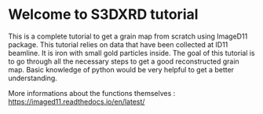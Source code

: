 # Welcome to S3DXRD tutorial

This is a complete tutorial to get a grain map from scratch using ImageD11 package.
This tutorial relies on data that have been collected at ID11 beamline. It is iron with small gold particles inside. The goal of this tutorial is to go through all the necessary steps to get a good reconstructed grain map. 
Basic knowledge of python would be very helpful to get a better understanding.

More informations about the functions themselves : https://imaged11.readthedocs.io/en/latest/

```{tableofcontents}
```
